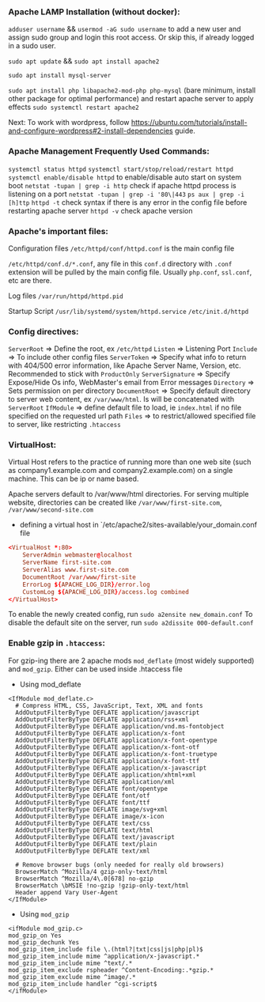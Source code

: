 ### Apache LAMP Installation (without docker):
`adduser username` && `usermod -aG sudo username` to add a new user and assign sudo group and login this root access. Or skip this, if already logged in a sudo user.

`sudo apt update` && `sudo apt install apache2`

`sudo apt install mysql-server`

`sudo apt install php libapache2-mod-php php-mysql` (bare minimum, install other package for optimal performance) and restart apache server to apply effects `sudo systemctl restart apache2`

Next: To work with wordpress, follow https://ubuntu.com/tutorials/install-and-configure-wordpress#2-install-dependencies guide.


### Apache Management Frequently Used Commands:
`systemctl status httpd`
`systemctl start/stop/reload/restart httpd`
`systemctl enable/disable httpd` to enable/disable auto start on system boot
`netstat -tupan | grep -i http` check if apache httpd process is listening on a port
`netstat -tupan | grep -i '80\|443`
`ps aux | grep -i [h]ttp`
`httpd -t` check syntax if there is any error in the config file before restarting apache server
`httpd -v` check apache version

### Apache's important files:
Configuration files
`/etc/httpd/conf/httpd.conf` is the main config file

`/etc/httpd/conf.d/*.conf`, any file in this `conf.d` directory with `.conf` extension will be pulled by the main config file. Usually `php.conf`, `ssl.conf`, etc are there.

Log files
`/var/run/httpd/httpd.pid`

Startup Script
`/usr/lib/systemd/system/httpd.service`
`/etc/init.d/httpd`

### Config directives:
`ServerRoot` => Define the root, ex `/etc/httpd`
`Listen` => Listening Port
`Include` => To include other config files
`ServerToken` => Specify what info to return with 404/500 error information, like Apache Server Name, Version, etc. Recommended to stick with `ProductOnly`
`ServerSignature` => Specify Expose/Hide Os info, WebMaster's email from Error messages
`Directory` => Sets permission on per directory
`DocumentRoot` => Specify default directory to server web content, ex `/var/www/html`. Is will be concatenated with `ServerRoot`
`IfModule` => define default file to load, ie `index.html` if no file specified on the requested url path
`Files` => to restrict/allowed specified file to server, like restricting `.htaccess` 

### VirtualHost:
Virtual Host refers to the practice of running more than one web site (such as company1.example.com and company2.example.com) on a single machine. This can be ip or name based.

Apache servers default to /var/www/html directories. For serving multiple website, directories can be created like `/var/www/first-site.com`, `/var/www/second-site.com`

* defining a virtual host in `/etc/apache2/sites-available/your_domain.conf file

```conf
<VirtualHost *:80>
    ServerAdmin webmaster@localhost
    ServerName first-site.com
    ServerAlias www.first-site.com
    DocumentRoot /var/www/first-site
    ErrorLog ${APACHE_LOG_DIR}/error.log
    CustomLog ${APACHE_LOG_DIR}/access.log combined
</VirtualHost>
```

To enable the newly created config, run `sudo a2ensite new_domain.conf`
To disable the default site on the server, run `sudo a2dissite 000-default.conf`


### Enable gzip in `.htaccess`:
For gzip-ing there are 2 apache mods `mod_deflate` (most widely supported) and `mod_gzip`. Either can be used inside .htaccess file
* Using mod_deflate
```.htaccess
<IfModule mod_deflate.c>
  # Compress HTML, CSS, JavaScript, Text, XML and fonts
  AddOutputFilterByType DEFLATE application/javascript
  AddOutputFilterByType DEFLATE application/rss+xml
  AddOutputFilterByType DEFLATE application/vnd.ms-fontobject
  AddOutputFilterByType DEFLATE application/x-font
  AddOutputFilterByType DEFLATE application/x-font-opentype
  AddOutputFilterByType DEFLATE application/x-font-otf
  AddOutputFilterByType DEFLATE application/x-font-truetype
  AddOutputFilterByType DEFLATE application/x-font-ttf
  AddOutputFilterByType DEFLATE application/x-javascript
  AddOutputFilterByType DEFLATE application/xhtml+xml
  AddOutputFilterByType DEFLATE application/xml
  AddOutputFilterByType DEFLATE font/opentype
  AddOutputFilterByType DEFLATE font/otf
  AddOutputFilterByType DEFLATE font/ttf
  AddOutputFilterByType DEFLATE image/svg+xml
  AddOutputFilterByType DEFLATE image/x-icon
  AddOutputFilterByType DEFLATE text/css
  AddOutputFilterByType DEFLATE text/html
  AddOutputFilterByType DEFLATE text/javascript
  AddOutputFilterByType DEFLATE text/plain
  AddOutputFilterByType DEFLATE text/xml

  # Remove browser bugs (only needed for really old browsers)
  BrowserMatch ^Mozilla/4 gzip-only-text/html
  BrowserMatch ^Mozilla/4\.0[678] no-gzip
  BrowserMatch \bMSIE !no-gzip !gzip-only-text/html
  Header append Vary User-Agent
</IfModule>
```


* Using `mod_gzip`
```.htaccess
<ifModule mod_gzip.c>
mod_gzip_on Yes
mod_gzip_dechunk Yes
mod_gzip_item_include file \.(html?|txt|css|js|php|pl)$
mod_gzip_item_include mime ^application/x-javascript.*
mod_gzip_item_include mime ^text/.*
mod_gzip_item_exclude rspheader ^Content-Encoding:.*gzip.*
mod_gzip_item_exclude mime ^image/.*
mod_gzip_item_include handler ^cgi-script$
</ifModule>
```